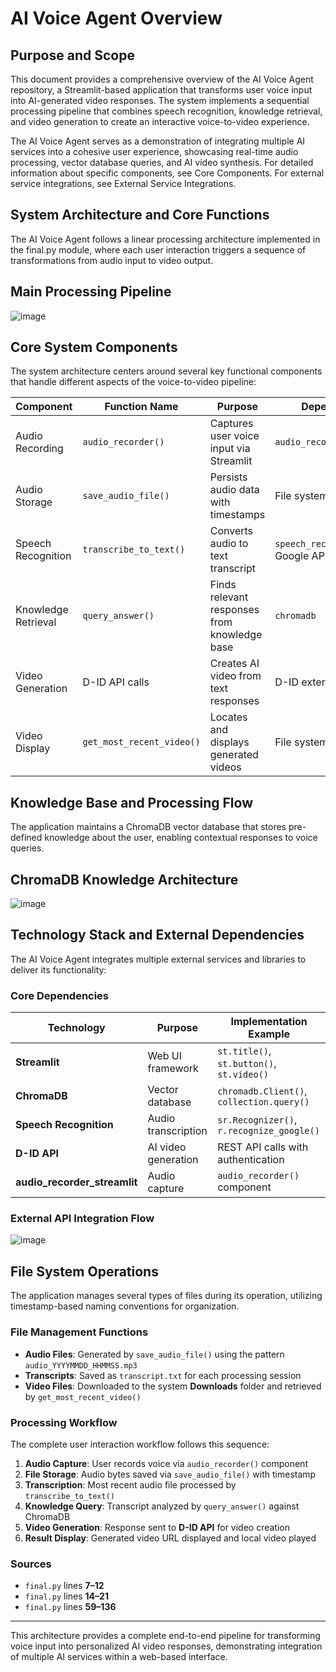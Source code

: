 # AI Voice Agent Overview

## Purpose and Scope
This document provides a comprehensive overview of the AI Voice Agent repository, a Streamlit-based application that transforms user voice input into AI-generated video responses. The system implements a sequential processing pipeline that combines speech recognition, knowledge retrieval, and video generation to create an interactive voice-to-video experience.

The AI Voice Agent serves as a demonstration of integrating multiple AI services into a cohesive user experience, showcasing real-time audio processing, vector database queries, and AI video synthesis. For detailed information about specific components, see Core Components. For external service integrations, see External Service Integrations.

## System Architecture and Core Functions
The AI Voice Agent follows a linear processing architecture implemented in the final.py module, where each user interaction triggers a sequence of transformations from audio input to video output.

## Main Processing Pipeline
![image](https://github.com/user-attachments/assets/a2027af8-2475-4faf-880d-5639221a1e6b)

## Core System Components

The system architecture centers around several key functional components that handle different aspects of the voice-to-video pipeline:

| Component          | Function Name            | Purpose                                   | Dependencies                     |
|--------------------|--------------------------|-------------------------------------------|----------------------------------|
| Audio Recording     | `audio_recorder()`       | Captures user voice input via Streamlit   | `audio_recorder_streamlit`       |
| Audio Storage       | `save_audio_file()`      | Persists audio data with timestamps       | File system                      |
| Speech Recognition  | `transcribe_to_text()`   | Converts audio to text transcript         | `speech_recognition`, Google API |
| Knowledge Retrieval | `query_answer()`         | Finds relevant responses from knowledge base | `chromadb`                    |
| Video Generation    | D-ID API calls           | Creates AI video from text responses      | D-ID external service            |
| Video Display       | `get_most_recent_video()`| Locates and displays generated videos     | File system, Streamlit           |

## Knowledge Base and Processing Flow
The application maintains a ChromaDB vector database that stores pre-defined knowledge about the user, enabling contextual responses to voice queries.

## ChromaDB Knowledge Architecture
![image](https://github.com/user-attachments/assets/45ff9c40-0f25-4143-9d4b-1237de718db1)

## Technology Stack and External Dependencies

The AI Voice Agent integrates multiple external services and libraries to deliver its functionality:

### Core Dependencies

| Technology               | Purpose              | Implementation Example                        |
|--------------------------|----------------------|------------------------------------------------|
| **Streamlit**            | Web UI framework     | `st.title()`, `st.button()`, `st.video()`      |
| **ChromaDB**             | Vector database      | `chromadb.Client()`, `collection.query()`      |
| **Speech Recognition**   | Audio transcription  | `sr.Recognizer()`, `r.recognize_google()`       |
| **D-ID API**             | AI video generation  | REST API calls with authentication             |
| **audio_recorder_streamlit** | Audio capture      | `audio_recorder()` component                  |

### External API Integration Flow

![image](https://github.com/user-attachments/assets/9784f57b-9ea6-49d9-9f90-b8b38924e8e3)

## File System Operations

The application manages several types of files during its operation, utilizing timestamp-based naming conventions for organization.

### File Management Functions

- **Audio Files**: Generated by `save_audio_file()` using the pattern `audio_YYYYMMDD_HHMMSS.mp3`
- **Transcripts**: Saved as `transcript.txt` for each processing session
- **Video Files**: Downloaded to the system **Downloads** folder and retrieved by `get_most_recent_video()`

### Processing Workflow

The complete user interaction workflow follows this sequence:

1. **Audio Capture**: User records voice via `audio_recorder()` component  
2. **File Storage**: Audio bytes saved via `save_audio_file()` with timestamp  
3. **Transcription**: Most recent audio file processed by `transcribe_to_text()`  
4. **Knowledge Query**: Transcript analyzed by `query_answer()` against ChromaDB  
5. **Video Generation**: Response sent to **D-ID API** for video creation  
6. **Result Display**: Generated video URL displayed and local video played  

### Sources

- `final.py` lines **7–12**
- `final.py` lines **14–21**
- `final.py` lines **59–136**

---

This architecture provides a complete end-to-end pipeline for transforming voice input into personalized AI video responses, demonstrating integration of multiple AI services within a web-based interface.
